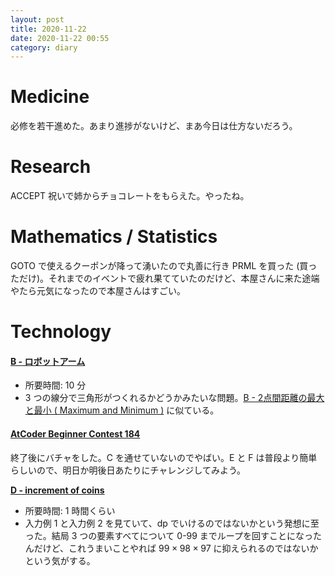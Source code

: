 ```yaml
---
layout: post
title: 2020-11-22
date: 2020-11-22 00:55
category: diary
---
```


# Medicine
必修を若干進めた。あまり進捗がないけど、まあ今日は仕方ないだろう。

# Research
ACCEPT 祝いで姉からチョコレートをもらえた。やったね。

# Mathematics / Statistics
GOTO で使えるクーポンが降って湧いたので丸善に行き PRML を買った (買っただけ)。それまでのイベントで疲れ果てていたのだけど、本屋さんに来た途端やたら元気になったので本屋さんはすごい。

# Technology

#### [B - ロボットアーム](https://atcoder.jp/contests/mujin-pc-2016/tasks/mujin_pc_2016_b)
- 所要時間: 10 分
-  3 つの線分で三角形がつくれるかどうかみたいな問題。[B - 2点間距離の最大と最小 ( Maximum and Minimum )](https://atcoder.jp/contests/arc004/tasks/arc004_2) に似ている。

#### [AtCoder Beginner Contest 184](https://atcoder.jp/contests/abc184)
終了後にバチャをした。C を通せていないのでやばい。E と F は普段より簡単らしいので、明日か明後日あたりにチャレンジしてみよう。

**[D - increment of coins](https://atcoder.jp/contests/abc184/tasks/abc184_d)**
- 所要時間: 1 時間くらい
- 入力例 1 と入力例 2 を見ていて、dp でいけるのではないかという発想に至った。結局 3 つの要素すべてについて 0-99 までループを回すことになったんだけど、これうまいことやれば $99 \times 98 \times 97$ に抑えられるのではないかという気がする。
